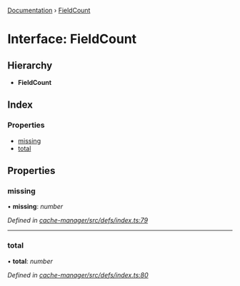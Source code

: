 [Documentation](../README.md) › [FieldCount](fieldcount.md)

# Interface: FieldCount

## Hierarchy

* **FieldCount**

## Index

### Properties

* [missing](fieldcount.md#missing)
* [total](fieldcount.md#total)

## Properties

###  missing

• **missing**: *number*

*Defined in [cache-manager/src/defs/index.ts:79](https://github.com/badbatch/graphql-box/blob/9b69bf3/packages/cache-manager/src/defs/index.ts#L79)*

___

###  total

• **total**: *number*

*Defined in [cache-manager/src/defs/index.ts:80](https://github.com/badbatch/graphql-box/blob/9b69bf3/packages/cache-manager/src/defs/index.ts#L80)*
